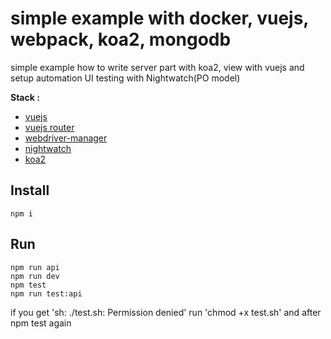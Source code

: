 # simple example with docker, vuejs, webpack, koa2, mongodb

simple example how to write server part with koa2, view with vuejs 
and setup automation UI testing with  Nightwatch(PO model) 

**Stack :**
* [vuejs](https://vuejs.org/)
* [vuejs router](https://router.vuejs.org/)
* [webdriver-manager](https://www.npmjs.com/package/webdriver-manager)
* [nightwatch](http://nightwatchjs.org/)
* [koa2](http://koajs.com/)


## Install

```
npm i
```

## Run
 
```
npm run api
npm run dev
npm test
npm run test:api
```

if you get 'sh: ./test.sh: Permission denied'
run 'chmod +x test.sh' and after  npm test again 
